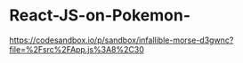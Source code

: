 # React-JS-on-Pokemon-
https://codesandbox.io/p/sandbox/infallible-morse-d3gwnc?file=%2Fsrc%2FApp.js%3A8%2C30
